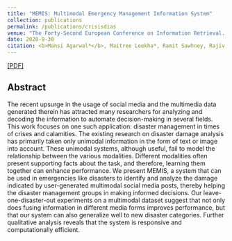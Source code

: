 ```yaml
---
title: "MEMIS: Multimodal Emergency Management Information System"
collection: publications
permalink: /publications/crisisdias
venue: "The Forty-Second European Conference on Information Retrieval. ECIR 2020."
date: 2020-9-30
citation: <b>Mansi Agarwal*</b>, Maitree Leekha*, Ramit Sawhney, Rajiv Ratn Shah, Rajesh Yadav, Dinesh Vishwakarma. <i>The Forty-Second European Conference on Information Retrieval</i>. <b>ECIR 2020</b>.'
---
```


[[PDF]](https://arxiv.org/pdf/2010.12810.pdf)

## Abstract
The recent upsurge in the usage of social media and the multimedia data generated therein has attracted many researchers for analyzing and decoding the information to automate decision-making in several fields. This work focuses on one such application: disaster management in times of crises and calamities. The existing research on disaster damage analysis has primarily taken only unimodal information in the form of text or image into account. These unimodal systems, although useful, fail to model the relationship between the various modalities. Different modalities often present supporting facts about the task, and therefore, learning them together can enhance performance. We present MEMIS, a system that can be used in emergencies like disasters to identify and analyze the damage indicated by user-generated multimodal social media posts, thereby helping the disaster management groups in making informed decisions. Our leave-one-disaster-out experiments on a multimodal dataset suggest that not only does fusing information in different media forms improves performance, but that our system can also generalize well to new disaster categories. Further qualitative analysis reveals that the system is responsive and computationally efficient.
